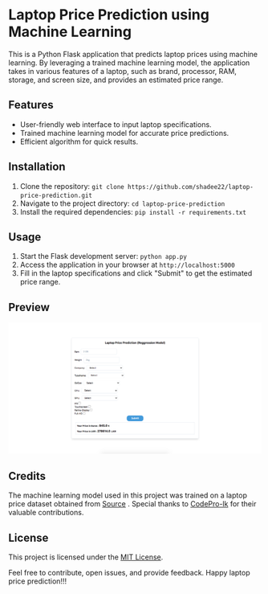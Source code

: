 # Laptop Price Prediction using Machine Learning

This is a Python Flask application that predicts laptop prices using machine learning. By leveraging a trained machine learning model, the application takes in various features of a laptop, such as brand, processor, RAM, storage, and screen size, and provides an estimated price range.

## Features
- User-friendly web interface to input laptop specifications.
- Trained machine learning model for accurate price predictions.
- Efficient algorithm for quick results.

## Installation
1. Clone the repository: `git clone https://github.com/shadee22/laptop-price-prediction.git`
2. Navigate to the project directory: `cd laptop-price-prediction`
3. Install the required dependencies: `pip install -r requirements.txt`

## Usage
1. Start the Flask development server: `python app.py`
2. Access the application in your browser at `http://localhost:5000`
3. Fill in the laptop specifications and click "Submit" to get the estimated price range.

## Preview
![Application Preview](static/preview_image.png)

## Credits
The machine learning model used in this project was trained on a laptop price dataset obtained from [Source]( https://www.youtube.com/@codeprolk)
 . Special thanks to [CodePro-lk]( https://www.youtube.com/@codeprolk) for their valuable contributions.


## License
This project is licensed under the [MIT License](LICENSE).

Feel free to contribute, open issues, and provide feedback. Happy laptop price prediction!!!
